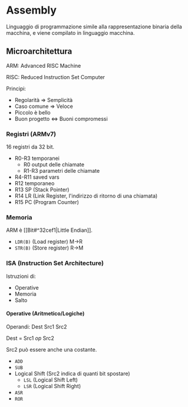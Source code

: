 # Assembly

Linguaggio di programmazione simile alla rappresentazione binaria della macchina, e viene compilato in linguaggio macchina.

## Microarchitettura

ARM: Advanced RISC Machine

RISC: Reduced Instruction Set Computer

Principi:
- Regolarità ⇒ Semplicità
- Caso comune ⇒ Veloce
- Piccolo è bello
- Buon progetto ⇔ Buoni compromessi

### Registri (ARMv7)

16 registri da 32 bit.

- R0-R3 temporanei
	- R0 output delle chiamate
	- R1-R3 parametri delle chiamate
- R4-R11 saved vars
- R12 temporaneo
- R13 SP (Stack Pointer)
- R14 LR (Link Register, l'indirizzo di ritorno di una chiamata)
- R15 PC (Program Counter)

### Memoria

ARM è [[Bit#^32cef1|Little Endian]].

- `LDR(B)` (Load register) M→R
- `STR(B)` (Store register) R→M

### ISA (Instruction Set Architecture)

Istruzioni di:
- Operative
- Memoria
- Salto

#### Operative (Aritmetico/Logiche)

Operandi: Dest Src1 Src2

Dest = Src1 *op* Src2

Src2 può essere anche una costante.

- `ADD`
- `SUB`
- Logical Shift (Src2 indica di quanti bit spostare)
	- `LSL` (Logical Shift Left)
	- `LSR` (Logical Shift Right)
- `ASR`
- `ROR`
